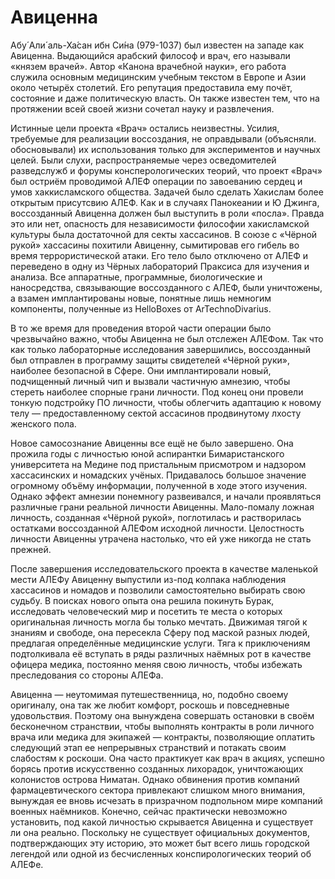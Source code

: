 # Авиценна

Абу́ Али́ аль-Ха́сан ибн Си́на (979-1037) был известен на западе как Авиценна.
Выдающийся арабский философ и врач, его называли «князем врачей».
Автор «Канона врачебной науки», его работа служила основным медицинским учебным текстом в Европе и
Азии около четырёх столетий. Его репутация предоставила ему почёт,
состояние и даже политическую власть.
Он также известен тем, что на протяжении всей своей жизни сочетал науку и развлечения.

Истинные цели проекта «Врач» остались неизвестны.
Усилия, требуемые для реализации воссоздания, не оправдывали (объясняли. обосновывали)
их использования только для экспериментов и научных целей.
Были слухи, распространяемые через осведомителей
разведслужб и форумы консперологических теорий,
что проект «Врач» был остриём проводимой АЛЕФ операции по завоеванию
сердец и умов хаккисламского общества.
Задачей было сделать Хакислам более открытым присутсвию АЛЕФ.
Как и в случаях Панокеании и Ю Джинга, воссозданный Авиценна должен был выступить
в роли «посла». Правда это или нет, опасность для независимости философии
хакисламской культуры была достаточной для секты хассасинов.
В союзе с «Чёрной рукой» хассасины похитили Авиценну, сымитировав его гибель во
время террористической атаки.
Его тело было отключено от АЛЕФ и переведено в одну из
Чёрных лабораторий Праксиса для изучения и анализа.
Все аппаратные, программные, биологические и наносредства, связывающие
воссозданного с АЛЕФ, были уничтожены, а взамен имплантированы новые,
понятные лишь немногим компоненты, полученные из HelloBoxes от ArTechnoDivarius.

В то же время для проведения второй части операции было чрезвычайно важно,
чтобы Авиценна не был отслежен АЛЕФом.
Так что как только лабораторные исследования завершились, воссозданный
был отправлен в программу защиты свидетелей «Чёрной руки»,
наиболее безопасной в Сфере.
Они имплантировали новый, подчищенный личный чип и вызвали
частичную амнезию, чтобы стереть наиболее спорные грани личности.
Под конец они провели тонкую подстройку ПО личности, чтобы облегчить
адаптацию к новому телу — предоставленному сектой ассасинов продвинутому лхосту женского пола.

Новое самосознание Авиценны все ещё не было завершено.
Она прожила годы с личностью юной аспирантки Бимаристанского университета на Медине
под пристальным присмотром и надзором
хассасинских и номадских учёных.
Придавалось большое значение огромному объёму информации, полученной в
ходе этого изучения. Однако эффект амнезии понемногу развеивался,
и начали проявляться различные грани реальной личности Авиценны.
Мало-помалу ложная личность, созданная «Чёрной рукой», поглотилась и растворилась
остатками воссозданной АЛЕФом исходной личности.
Целостность личности Авиценны утрачена настолько, что ей уже никогда не стать прежней.

После завершения исследовательского проекта в качестве маленькой мести АЛЕФу
Авиценну выпустили из-под колпака наблюдения хассасинов и номадов и позволили самостоятельно
выбирать свою судьбу.
В поисках нового опыта она решила покинуть Бурак,
исследовать человеческий мир и посетить те места о которых оригинальная
личность могла бы только мечтать.
Движимая тягой к знаниям и свободе, она пересекла Сферу под маской разных людей,
предлагая определённые медицинские услуги.
Тяга к приключениям подтолкивала её вступать в ряды различных наёмных рот в качестве офицера медика,
постоянно меняя свою личность, чтобы избежать преследования со стороны АЛЕФа.

Авиценна — неутомимая путешественница, но, подобно своему оригиналу,
она так же любит комфорт, роскошь и повседневные удовольствия.
Поэтому она вынуждена совершать остановки в своём бесконечном странствии,
чтобы выполнять контракты в роли личного врача или медика для экипажей — 
контракты, позволяющие оплатить следующий этап ее непрерывных странствий и
потакать своим слабостям к роскоши.
Она часто практикует как врач в акциях, успешно борясь против искусственно
созданных лихорадок, уничтожающих колонистов острова Ниматан.
Однако обвинения против компаний фармацевтического сектора привлекают
слишком много внимания, вынуждая ее вновь исчезать в призрачном подпольном мире
компаний военных наёмников.
Конечно, сейчас практически невозможно установить,
под какой личностью скрывается Авиценна и существует ли она реально.
Поскольку не существует официальных документов, подтверждающих эту историю,
это может быт всего лишь городской легендой или одной из бесчисленных конспирологических теорий об АЛЕФе.